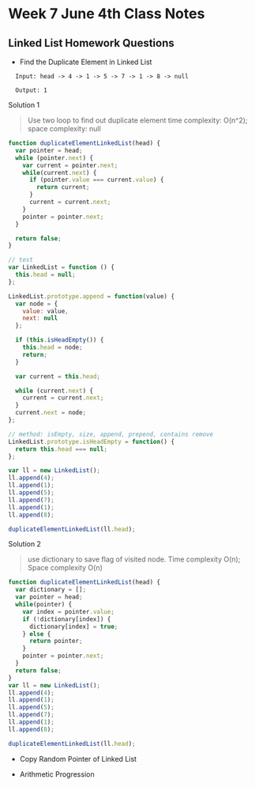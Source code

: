 # Week 7 June 4th Class Notes

## Linked List Homework Questions

* Find the Duplicate Element in Linked List

```
  Input: head -> 4 -> 1 -> 5 -> 7 -> 1 -> 8 -> null

  Output: 1
```

Solution 1
> Use two loop to find out duplicate element time complexity: O(n^2); space complexity: null

```javascript
function duplicateElementLinkedList(head) {
  var pointer = head;
  while (pointer.next) {
    var current = pointer.next;
    while(current.next) {
      if (pointer.value === current.value) {
        return current;
      }
      current = current.next;
    }
    pointer = pointer.next;
  }

  return false;
}

// test
var LinkedList = function () {
  this.head = null;
};

LinkedList.prototype.append = function(value) {
  var node = {
    value: value,
    next: null
  };

  if (this.isHeadEmpty()) {
    this.head = node;
    return;
  }

  var current = this.head;

  while (current.next) {
    current = current.next;
  }  
  current.next = node;
};

// method: isEmpty, size, append, prepend, contains remove
LinkedList.prototype.isHeadEmpty = function() {
  return this.head === null;
};

var ll = new LinkedList();
ll.append(4);
ll.append(1);
ll.append(5);
ll.append(7);
ll.append(1);
ll.append(8);

duplicateElementLinkedList(ll.head);

```

Solution 2
> use dictionary to save flag of visited node.  Time complexity O(n); Space complexity O(n)

```javascript
function duplicateElementLinkedList(head) {
  var dictionary = [];
  var pointer = head;
  while(pointer) {
    var index = pointer.value;
    if (!dictionary[index]) {
      dictionary[index] = true;
    } else {
      return pointer;
    }
    pointer = pointer.next;
  }
  return false;
}
var ll = new LinkedList();
ll.append(4);
ll.append(1);
ll.append(5);
ll.append(7);
ll.append(1);
ll.append(8);

duplicateElementLinkedList(ll.head);
```

* Copy Random Pointer of Linked List

* Arithmetic Progression
